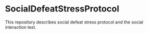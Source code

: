 # SocialDefeatStressProtocol
This repository describes social defeat stress protocol and the social interaction test.
